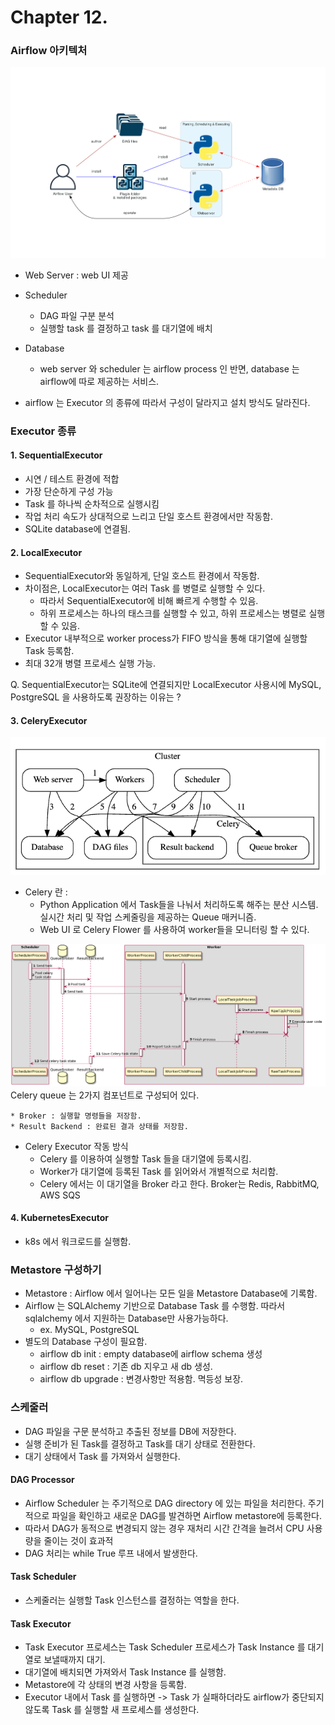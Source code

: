 # Chapter 12. 

### Airflow 아키텍처 

<img src="./img/diagram_basic_airflow_architecture.png">

- Web Server : web UI 제공
- Scheduler
  - DAG 파일 구분 분석
  - 실행할 task 를 결정하고 task 를 대기열에 배치
- Database 
    - web server 와 scheduler 는 airflow process 인 반면, database 는 airflow에 따로 제공하는 서비스. 
  
- airflow 는 Executor 의 종류에 따라서 구성이 달라지고 설치 방식도 달라진다. 

### Executor 종류

#### 1. SequentialExecutor
- 시연 / 테스트 환경에 적합 
- 가장 단순하게 구성 가능 
- Task 를 하나씩 순차적으로 실행시킴 
- 작업 처리 속도가 상대적으로 느리고 단일 호스트 환경에서만 작동함. 
- SQLite database에 연결됨. 

#### 2. LocalExecutor
- SequentialExecutor와 동일하게, 단일 호스트 환경에서 작동함. 
- 차이점은, LocalExecutor는 여러 Task 를 병렬로 실행할 수 있다. 
  - 따라서 SequentialExecutor에 비해 빠르게 수행할 수 있음. 
  - 하위 프로세스는 하나의 태스크를 실행할 수 있고, 하위 프로세스는 병렬로 실행할 수 있음. 
- Executor 내부적으로 worker process가 FIFO 방식을 통해 대기열에 실행할 Task 등록함.
- 최대 32개 병렬 프로세스 실행 가능. 

Q. SequentialExecutor는 SQLite에 연결되지만 LocalExecutor 사용시에 MySQL, PostgreSQL 을 사용하도록 권장하는 이유는 ? 


#### 3. CeleryExecutor
<img src="./img/celery.png">  

- Celery 란 : 
  - Python Application 에서 Task들을 나눠서 처리하도록 해주는 분산 시스템. 실시간 처리 및 작업 스케줄링을 제공하는 Queue 매커니즘. 
  - Web UI 로 Celery Flower 를 사용하여 worker들을 모니터링 할 수 있다. 

<img src="./img/run_task_on_celery_executor.png">  
  Celery queue 는 2가지 컴포넌트로 구성되어 있다.    

    * Broker : 실행할 명령들을 저장함. 
    * Result Backend : 완료된 결과 상태를 저장함. 

- Celery Executor 작동 방식 
  - Celery 를 이용하여 실행할 Task 들을 대기열에 등록시킴. 
  - Worker가 대기열에 등록된 Task 를 읽어와서 개별적으로 처리함. 
  - Celery 에서는 이 대기열을 Broker 라고 한다. Broker는 Redis, RabbitMQ, AWS SQS

  
#### 4. KubernetesExecutor
- k8s 에서 워크로드를 실행함. 


### Metastore 구성하기 
- Metastore : Airflow 에서 일어나는 모든 일을 Metastore Database에 기록함. 
- Airflow 는 SQLAlchemy 기반으로 Database Task 를 수행함. 따라서 sqlalchemy 에서 지원하는 Database만 사용가능하다. 
  - ex. MySQL, PostgreSQL 
- 별도의 Database 구성이 필요함. 
  - airflow db init : empty database에 airflow schema 생성 
  - airflow db reset : 기존 db 지우고 새 db 생성.  
  - airflow db upgrade : 변경사항만 적용함. 멱등성 보장. 

### 스케줄러 
- DAG 파일을 구문 분석하고 추출된 정보를 DB에 저장한다.
- 실행 준비가 된 Task를 결정하고 Task를 대기 상태로 전환한다. 
- 대기 상태에서 Task 를 가져와서 실행한다. 

#### DAG Processor 
- Airflow Scheduler 는 주기적으로 DAG directory 에 있는 파일을 처리한다. 
주기적으로 파일을 확인하고 새로운 DAG를 발견하면 Airflow metastore에 등록한다. 
- 따라서 DAG가 동적으로 변경되지 않는 경우 재처리 시간 간격을 늘려서 CPU 사용량을 줄이는 것이 효과적
- DAG 처리는 while True 루프 내에서 발생한다. 

#### Task Scheduler 
- 스케줄러는 실행할 Task 인스턴스를 결정하는 역할을 한다. 

#### Task Executor 
- Task Executor 프로세스는 Task Scheduler 프로세스가 Task Instance 를 대기열로 보낼때까지 대기. 
- 대기열에 배치되면 가져와서 Task Instance 를 실행함. 
- Metastore에 각 상태의 변경 사항을 등록함. 
- Executor 내에서 Task 를 실행하면 -> Task 가 실패하더라도 airflow가 중단되지 않도록 Task 를 실행할 새 프로세스를 생성한다. 